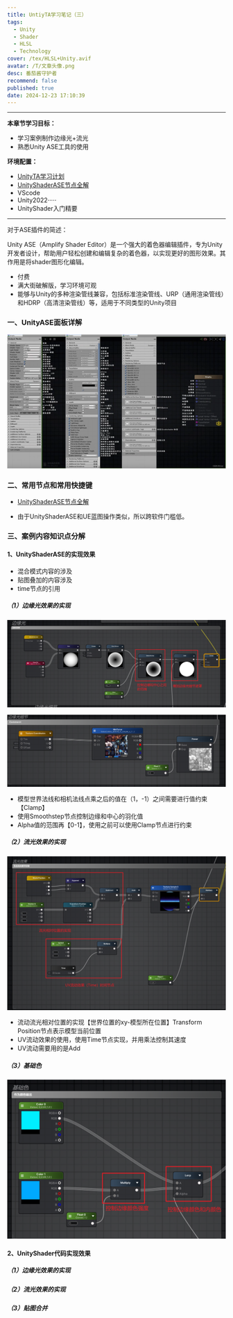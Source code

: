 ```yaml
---
title: UntiyTA学习笔记（三）
tags:
  - Unity
  - Shader
  - HLSL
  - Technology
cover: /tex/HLSL+Unity.avif
avatar: /T/文章头像.png
desc: 番茄酱守护者
recommend: false
published: true
date: 2024-12-23 17:10:39
---
```


---

**本章节学习目标：** 

- 学习案例制作边缘光+流光
- 熟悉Unity ASE工具的使用



**环境配置：**

- [UnityTA学习计划](http://localhost:4000/2024/12/18/%E5%85%B6%E4%BB%96/UnityTA%E5%AD%A6%E4%B9%A0%E8%AE%A1%E5%88%92/)
- [UnityShaderASE节点全解](https://blog.maoxiang.site/2024/12/18/Shader/UnityShaderASE%E8%8A%82%E7%82%B9%E5%85%A8%E8%A7%A3/)
- VScode
- Unity2022·····
- UnityShader入门精要

---

对于ASE插件的简述：

Unity ASE（Amplify Shader Editor）是一个强大的着色器编辑插件，专为Unity开发者设计，帮助用户轻松创建和编辑复杂的着色器，以实现更好的图形效果。其作用是将shader图形化编辑。

- 付费
- 满大街破解版，学习环境可观
- 能够与Unity的多种渲染管线兼容，包括标准渲染管线、URP（通用渲染管线）和HDRP（高清渲染管线）等，适用于不同类型的Unity项目



### 一、UnityASE面板详解

![img](../../../themes/solitude/source/Blog/posts/2025-1/bdf23e4cd0ab420dd1b3004b37c2e5f8.png)

### 二、常用节点和常用快捷键

- [UnityShaderASE节点全解](https://blog.maoxiang.site/2024/12/18/Shader/UnityShaderASE%E8%8A%82%E7%82%B9%E5%85%A8%E8%A7%A3/)

- 由于UnityShaderASE和UE蓝图操作类似，所以跨软件门槛低。



### 三、案例内容知识点分解

#### 1、UnityShaderASE的实现效果

- 混合模式内容的涉及
- 贴图叠加的内容涉及
- time节点的引用

##### （1）边缘光效果的实现

![image-20250115155737525](../../../themes/solitude/source/Blog/posts/2025-1/image-20250115155737525.png)

![image-20250115160130726](../../../themes/solitude/source/Blog/posts/2025-1/image-20250115160130726.png)

- 模型世界法线和相机法线点乘之后的值在（1，-1）之间需要进行值约束【Clamp】
- 使用Smoothstep节点控制边缘和中心的羽化值
- Alpha值的范围再【0-1】，使用之前可以使用Clamp节点进行约束

##### （2）流光效果的实现

![image-20250115160407514](../../../themes/solitude/source/Blog/posts/2025-1/image-20250115160407514.png)

- 流动流光相对位置的实现【世界位置的xy-模型所在位置】Transform Position节点表示模型当前位置
- UV流动效果的使用，使用Time节点实现，并用乘法控制其速度
- UV流动需要用的是Add

##### （3）基础色

![image-20250115160613020](../../../themes/solitude/source/Blog/posts/2025-1/image-20250115160613020.png)

#### 2、UnityShader代码实现效果

##### （1）边缘光效果的实现

##### （2）流光效果的实现

##### （3）贴图合并

